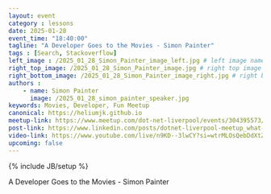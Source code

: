 ```yaml
---
layout: event
category : lessons
date: 2025-01-28
event_time: "18:40:00"
tagline: "A Developer Goes to the Movies - Simon Painter"
tags : [Search, Stackoverflow]
left_image : /2025_01_28_Simon_Painter_image_left.jpg # left image name only found in assets/images/events
right_top_image: /2025_01_28_Simon_Painter_image.jpg # right top image name only found in assets/images/events
right_bottom_image: /2025_01_28_Simon_Painter_image_right.jpg # right bottom image name only found in assets/images/events
authors : 
    - name: Simon Painter
      image: /2025_01_28_simon_painter_speaker.jpg
keywords: Movies, Developer, Fun Meetup
canonical: https://heliumjk.github.io
meetup-link: https://www.meetup.com/dot-net-liverpool/events/304395573/
post-link: https://www.linkedin.com/posts/dotnet-liverpool-meetup_what-a-great-turn-out-as-we-start-with-simon-activity-7290082189147275267-mwZ3?utm_source=social_share_send&utm_medium=member_desktop_web
video-link: https://www.youtube.com/live/n9KD--3lwCY?si=wtrMLOsQebDdXtZU  # youtube video url if recorded
upcoming: false
---
```

{% include JB/setup %}


A Developer Goes to the Movies - Simon Painter